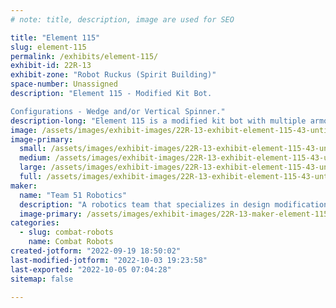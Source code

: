 ```yaml
---
# note: title, description, image are used for SEO

title: "Element 115"
slug: element-115
permalink: /exhibits/element-115/
exhibit-id: 22R-13
exhibit-zone: "Robot Ruckus (Spirit Building)"
space-number: Unassigned
description: "Element 115 - Modified Kit Bot.

Configurations - Wedge and/or Vertical Spinner."
description-long: "Element 115 is a modified kit bot with multiple armor configurations. Its active weapon is a vertical spinner. Element 115 has several modifications to its chassis and external armor. These modifications help to prevent extensive damage to our bot giving us a better opportunity to go the distance in each battle. "
image: /assets/images/exhibit-images/22R-13-exhibit-element-115-43-untitled-artwork-6-8029-large.jpg
image-primary: 
  small: /assets/images/exhibit-images/22R-13-exhibit-element-115-43-untitled-artwork-6-8029-small.jpg
  medium: /assets/images/exhibit-images/22R-13-exhibit-element-115-43-untitled-artwork-6-8029-medium.jpg
  large: /assets/images/exhibit-images/22R-13-exhibit-element-115-43-untitled-artwork-6-8029-large.jpg
  full: /assets/images/exhibit-images/22R-13-exhibit-element-115-43-untitled-artwork-6-8029-full.jpg
maker: 
  name: "Team 51 Robotics"
  description: "A robotics team that specializes in design modifications in an effort to out strategize our opponents. Team 51 Robotics enjoys competing, meeting new people, and learning from each experience, regardless if we win or lose."
  image-primary: /assets/images/exhibit-images/22R-13-maker-element-115-untitled-artwork-6-medium.jpg
categories: 
  - slug: combat-robots
    name: Combat Robots
created-jotform: "2022-09-19 18:50:02"
last-modified-jotform: "2022-10-03 19:23:58"
last-exported: "2022-10-05 07:04:28"
sitemap: false

---
```

